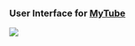 ### User Interface for [MyTube](https://github.com/SuperZombi/MyTube)

<img src="https://shields.io/badge/version-0.0.1-blue">
